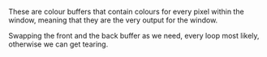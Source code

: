 These are colour buffers that contain colours for every pixel within the window, meaning that they are the very output for the window. 

Swapping the front and the back buffer as we need, every loop most likely, otherwise we can get tearing. 